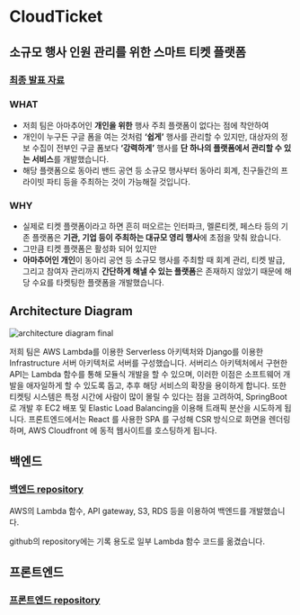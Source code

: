 # CloudTicket

## 소규모 행사 인원 관리를 위한 스마트 티켓 플랫폼

### [최종 발표 자료](그로쓰_09_L2k_2023-05-26_최종발표.pptx)

### **WHAT**

- 저희 팀은 아마추어인 **개인을 위한** 행사 주최 플랫폼이 없다는 점에 착안하여
- 개인이 누구든 구글 폼을 여는 것처럼 **‘쉽게’** 행사를 관리할 수 있지만, 대상자의 정보 수집이 전부인 구글 폼보다 **‘강력하게’** 행사를 **단 하나의 플랫폼에서 관리할 수 있는 서비스**를 개발했습니다.
- 해당 플랫폼으로 동아리 밴드 공연 등 소규모 행사부터 동아리 회계, 친구들간의 프라이빗 파티 등을 주최하는 것이 가능해질 것입니다.

### **WHY**

- 실제로 티켓 플랫폼이라고 하면 흔히 떠오르는 인터파크, 멜론티켓, 페스타 등의 기존 플랫폼은 **기관, 기업 등이 주최하는 대규모 영리 행사**에 초점을 맞춰 왔습니다.
- 그만큼 티켓 플랫폼은 활성화 되어 있지만
- **아마추어인 개인**이 동아리 공연 등 소규모 행사를 주최할 때 회계 관리, 티켓 발급, 그리고 참여자 관리까지 **간단하게 해낼 수 있는 플랫폼**은 존재하지 않았기 때문에 해당 수요를 타켓팅한 플랫폼을 개발했습니다.


## Architecture Diagram

![architecture diagram final](https://github.com/Capstone-L2K/CloudTicket/assets/84276596/446c838b-7040-4bff-b313-ff5e2e986019)

저희 팀은 AWS Lambda를 이용한 Serverless 아키텍처와 Django를 이용한 Infrastructure 서버 아키텍처로 서버를 구성했습니다. 서버리스 아키텍처에서 구현한 API는 Lambda 함수를 통해 모듈식 개발을 할 수 있으며, 이러한 이점은 소프트웨어 개발을 애자일하게 할 수 있도록 돕고, 추후 해당 서비스의 확장을 용이하게 합니다. 또한 티켓팅 시스템은 특정 시간에 사람이 많이 몰릴 수 있다는 점을 고려하여, SpringBoot로 개발 후 EC2 배포 및 Elastic Load Balancing을 이용해 트래픽 분산을 시도하게 됩니다. 프론트엔드에서는 React 를 사용한 SPA 를 구성해 CSR 방식으로 화면을 렌더링하며, AWS Cloudfront 에 동적 웹사이트를 호스팅하게 됩니다.

## 백엔드

### [백엔드 repository](https://github.com/Capstone-L2K/cloud-ticket-serverless)

AWS의 Lambda 함수, API gateway, S3, RDS 등을 이용하여 백엔드를 개발했습니다. 

github의 repository에는 기록 용도로 일부 Lambda 함수 코드를 옮겼습니다. 


## 프론트엔드

### [프론트엔드 repository](https://github.com/Capstone-L2K/cloud-ticket-client)

